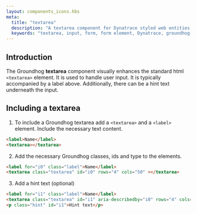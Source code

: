 ```yaml
---
layout: components_icons.hbs
meta:
  title: "textarea"
  description: "A textarea component for Dynatrace styled web entities with css and markup examples."
  keywords: "textarea, input, form, form element, Dynatrace, groundhog, css component"
---
```



## Introduction
The Groundhog **textarea** component visually enhances the standard html `<textarea>` element. It is used to handle user input. It is typically accompanied by a label above. Additionally, there can be a hint text underneath the input.


## Including a textarea
1. To include a Groundhog textarea add a `<textarea>` and a `<label>` element. Include the necessary text content.
```html
<label>Name</label>
<textarea></textarea>
```
2. Add the necessary Groundhog classes, ids and type to the elements.
```html
<label for="i0" class="label">Name</label>
<textarea class="textarea" id="i0" rows="4" cols="50" ></textarea>
```
3. Add a hint text (optional)
```html
<label for="i1" class="label">Name</label>
<textarea class="textarea" id="i1" aria-describedby="i0" rows="4" cols="50" ></textarea>
<p class="hint" id="i1">Hint text</p>
```
